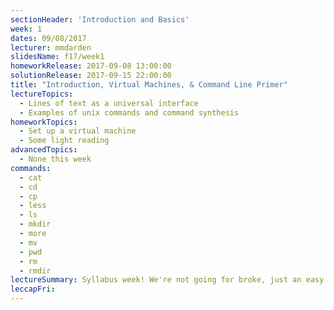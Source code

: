 ```yaml
---
sectionHeader: 'Introduction and Basics'
week: 1
dates: 09/08/2017
lecturer: mmdarden
slidesName: f17/week1
homeworkRelease: 2017-09-08 13:00:00
solutionRelease: 2017-09-15 22:00:00
title: "Introduction, Virtual Machines, & Command Line Primer"
lectureTopics:
  - Lines of text as a universal interface
  - Examples of unix commands and command synthesis
homeworkTopics:
  - Set up a virtual machine
  - Some light reading
advancedTopics:
  - None this week
commands:
  - cat
  - cd
  - cp
  - less
  - ls
  - mkdir
  - more
  - mv
  - pwd
  - rm
  - rmdir
lectureSummary: Syllabus week! We're not going for broke, just an easy introduction to the C4CS curriculum.
leccapFri:
---
```

